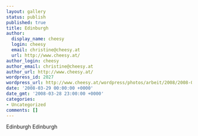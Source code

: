 ```yaml
---
layout: gallery
status: publish
published: true
title: Edinburgh
author:
  display_name: cheesy
  login: cheesy
  email: christine@cheesy.at
  url: http://www.cheesy.at/
author_login: cheesy
author_email: christine@cheesy.at
author_url: http://www.cheesy.at/
wordpress_id: 2027
wordpress_url: http://www.cheesy.at/wordpress/photos/arbeit/2008/2008-03/2008-03-29/
date: '2008-03-29 00:00:00 +0000'
date_gmt: '2008-03-28 23:00:00 +0000'
categories:
- Uncategorized
comments: []
---
```

<!--:de-->Edinburgh
<!--:--><!--:en-->Edinburgh
<!--:-->
